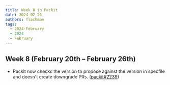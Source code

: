```yaml
---
title: Week 8 in Packit
date: 2024-02-26
authors: flachman
tags:
  - 2024-February
  - 2024
  - February
---
```


## Week 8 (February 20th – February 26th)

- Packit now checks the version to propose against the version in specfile and doesn't create downgrade PRs. ([packit#2239](https://github.com/packit/packit/pull/2239))
